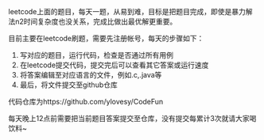  leetcode上面的题目，每天一题，从易到难，目标是把题目完成，即使是暴力解法n2时间复杂度也没关系，完成比做出最优解更重要。

 目前主要在leetcode刷题，需要先注册帐号，每天的步骤如下：

 1. 写对应的题目，运行代码，检查是否通过所有用例
 1. 在leetcode提交代码，提交完后可以查看其它答案或运行速度
 1. 将答案编辑至对应语言的文件，例如.c,.java等
 1. 最后，将文件提交至github仓库

 代码仓库为https://github.com/ylovesy/CodeFun

 每天晚上12点前需要把当前题目答案提交至仓库，没有提交每累计3次就请大家喝饮料~
